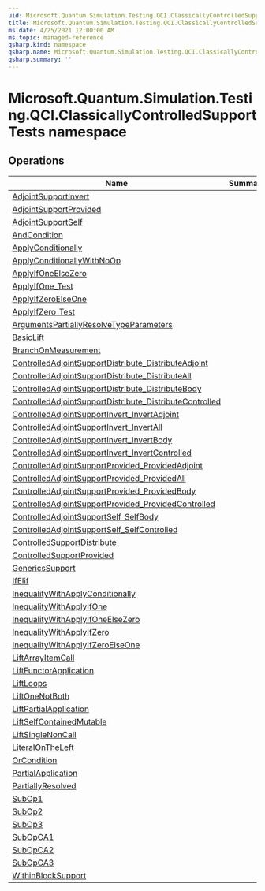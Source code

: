 ```yaml
---
uid: Microsoft.Quantum.Simulation.Testing.QCI.ClassicallyControlledSupportTests
title: Microsoft.Quantum.Simulation.Testing.QCI.ClassicallyControlledSupportTests namespace
ms.date: 4/25/2021 12:00:00 AM
ms.topic: managed-reference
qsharp.kind: namespace
qsharp.name: Microsoft.Quantum.Simulation.Testing.QCI.ClassicallyControlledSupportTests
qsharp.summary: ''
---
```


# Microsoft.Quantum.Simulation.Testing.QCI.ClassicallyControlledSupportTests namespace




<!-- summaries -->

## Operations

| Name | Summary |
|------|---------|
|[AdjointSupportInvert](xref:Microsoft.Quantum.Simulation.Testing.QCI.ClassicallyControlledSupportTests.AdjointSupportInvert) | |
|[AdjointSupportProvided](xref:Microsoft.Quantum.Simulation.Testing.QCI.ClassicallyControlledSupportTests.AdjointSupportProvided) | |
|[AdjointSupportSelf](xref:Microsoft.Quantum.Simulation.Testing.QCI.ClassicallyControlledSupportTests.AdjointSupportSelf) | |
|[AndCondition](xref:Microsoft.Quantum.Simulation.Testing.QCI.ClassicallyControlledSupportTests.AndCondition) | |
|[ApplyConditionally](xref:Microsoft.Quantum.Simulation.Testing.QCI.ClassicallyControlledSupportTests.ApplyConditionally) | |
|[ApplyConditionallyWithNoOp](xref:Microsoft.Quantum.Simulation.Testing.QCI.ClassicallyControlledSupportTests.ApplyConditionallyWithNoOp) | |
|[ApplyIfOneElseZero](xref:Microsoft.Quantum.Simulation.Testing.QCI.ClassicallyControlledSupportTests.ApplyIfOneElseZero) | |
|[ApplyIfOne_Test](xref:Microsoft.Quantum.Simulation.Testing.QCI.ClassicallyControlledSupportTests.ApplyIfOne_Test) | |
|[ApplyIfZeroElseOne](xref:Microsoft.Quantum.Simulation.Testing.QCI.ClassicallyControlledSupportTests.ApplyIfZeroElseOne) | |
|[ApplyIfZero_Test](xref:Microsoft.Quantum.Simulation.Testing.QCI.ClassicallyControlledSupportTests.ApplyIfZero_Test) | |
|[ArgumentsPartiallyResolveTypeParameters](xref:Microsoft.Quantum.Simulation.Testing.QCI.ClassicallyControlledSupportTests.ArgumentsPartiallyResolveTypeParameters) | |
|[BasicLift](xref:Microsoft.Quantum.Simulation.Testing.QCI.ClassicallyControlledSupportTests.BasicLift) | |
|[BranchOnMeasurement](xref:Microsoft.Quantum.Simulation.Testing.QCI.ClassicallyControlledSupportTests.BranchOnMeasurement) | |
|[ControlledAdjointSupportDistribute_DistributeAdjoint](xref:Microsoft.Quantum.Simulation.Testing.QCI.ClassicallyControlledSupportTests.ControlledAdjointSupportDistribute_DistributeAdjoint) | |
|[ControlledAdjointSupportDistribute_DistributeAll](xref:Microsoft.Quantum.Simulation.Testing.QCI.ClassicallyControlledSupportTests.ControlledAdjointSupportDistribute_DistributeAll) | |
|[ControlledAdjointSupportDistribute_DistributeBody](xref:Microsoft.Quantum.Simulation.Testing.QCI.ClassicallyControlledSupportTests.ControlledAdjointSupportDistribute_DistributeBody) | |
|[ControlledAdjointSupportDistribute_DistributeControlled](xref:Microsoft.Quantum.Simulation.Testing.QCI.ClassicallyControlledSupportTests.ControlledAdjointSupportDistribute_DistributeControlled) | |
|[ControlledAdjointSupportInvert_InvertAdjoint](xref:Microsoft.Quantum.Simulation.Testing.QCI.ClassicallyControlledSupportTests.ControlledAdjointSupportInvert_InvertAdjoint) | |
|[ControlledAdjointSupportInvert_InvertAll](xref:Microsoft.Quantum.Simulation.Testing.QCI.ClassicallyControlledSupportTests.ControlledAdjointSupportInvert_InvertAll) | |
|[ControlledAdjointSupportInvert_InvertBody](xref:Microsoft.Quantum.Simulation.Testing.QCI.ClassicallyControlledSupportTests.ControlledAdjointSupportInvert_InvertBody) | |
|[ControlledAdjointSupportInvert_InvertControlled](xref:Microsoft.Quantum.Simulation.Testing.QCI.ClassicallyControlledSupportTests.ControlledAdjointSupportInvert_InvertControlled) | |
|[ControlledAdjointSupportProvided_ProvidedAdjoint](xref:Microsoft.Quantum.Simulation.Testing.QCI.ClassicallyControlledSupportTests.ControlledAdjointSupportProvided_ProvidedAdjoint) | |
|[ControlledAdjointSupportProvided_ProvidedAll](xref:Microsoft.Quantum.Simulation.Testing.QCI.ClassicallyControlledSupportTests.ControlledAdjointSupportProvided_ProvidedAll) | |
|[ControlledAdjointSupportProvided_ProvidedBody](xref:Microsoft.Quantum.Simulation.Testing.QCI.ClassicallyControlledSupportTests.ControlledAdjointSupportProvided_ProvidedBody) | |
|[ControlledAdjointSupportProvided_ProvidedControlled](xref:Microsoft.Quantum.Simulation.Testing.QCI.ClassicallyControlledSupportTests.ControlledAdjointSupportProvided_ProvidedControlled) | |
|[ControlledAdjointSupportSelf_SelfBody](xref:Microsoft.Quantum.Simulation.Testing.QCI.ClassicallyControlledSupportTests.ControlledAdjointSupportSelf_SelfBody) | |
|[ControlledAdjointSupportSelf_SelfControlled](xref:Microsoft.Quantum.Simulation.Testing.QCI.ClassicallyControlledSupportTests.ControlledAdjointSupportSelf_SelfControlled) | |
|[ControlledSupportDistribute](xref:Microsoft.Quantum.Simulation.Testing.QCI.ClassicallyControlledSupportTests.ControlledSupportDistribute) | |
|[ControlledSupportProvided](xref:Microsoft.Quantum.Simulation.Testing.QCI.ClassicallyControlledSupportTests.ControlledSupportProvided) | |
|[GenericsSupport](xref:Microsoft.Quantum.Simulation.Testing.QCI.ClassicallyControlledSupportTests.GenericsSupport) | |
|[IfElif](xref:Microsoft.Quantum.Simulation.Testing.QCI.ClassicallyControlledSupportTests.IfElif) | |
|[InequalityWithApplyConditionally](xref:Microsoft.Quantum.Simulation.Testing.QCI.ClassicallyControlledSupportTests.InequalityWithApplyConditionally) | |
|[InequalityWithApplyIfOne](xref:Microsoft.Quantum.Simulation.Testing.QCI.ClassicallyControlledSupportTests.InequalityWithApplyIfOne) | |
|[InequalityWithApplyIfOneElseZero](xref:Microsoft.Quantum.Simulation.Testing.QCI.ClassicallyControlledSupportTests.InequalityWithApplyIfOneElseZero) | |
|[InequalityWithApplyIfZero](xref:Microsoft.Quantum.Simulation.Testing.QCI.ClassicallyControlledSupportTests.InequalityWithApplyIfZero) | |
|[InequalityWithApplyIfZeroElseOne](xref:Microsoft.Quantum.Simulation.Testing.QCI.ClassicallyControlledSupportTests.InequalityWithApplyIfZeroElseOne) | |
|[LiftArrayItemCall](xref:Microsoft.Quantum.Simulation.Testing.QCI.ClassicallyControlledSupportTests.LiftArrayItemCall) | |
|[LiftFunctorApplication](xref:Microsoft.Quantum.Simulation.Testing.QCI.ClassicallyControlledSupportTests.LiftFunctorApplication) | |
|[LiftLoops](xref:Microsoft.Quantum.Simulation.Testing.QCI.ClassicallyControlledSupportTests.LiftLoops) | |
|[LiftOneNotBoth](xref:Microsoft.Quantum.Simulation.Testing.QCI.ClassicallyControlledSupportTests.LiftOneNotBoth) | |
|[LiftPartialApplication](xref:Microsoft.Quantum.Simulation.Testing.QCI.ClassicallyControlledSupportTests.LiftPartialApplication) | |
|[LiftSelfContainedMutable](xref:Microsoft.Quantum.Simulation.Testing.QCI.ClassicallyControlledSupportTests.LiftSelfContainedMutable) | |
|[LiftSingleNonCall](xref:Microsoft.Quantum.Simulation.Testing.QCI.ClassicallyControlledSupportTests.LiftSingleNonCall) | |
|[LiteralOnTheLeft](xref:Microsoft.Quantum.Simulation.Testing.QCI.ClassicallyControlledSupportTests.LiteralOnTheLeft) | |
|[OrCondition](xref:Microsoft.Quantum.Simulation.Testing.QCI.ClassicallyControlledSupportTests.OrCondition) | |
|[PartialApplication](xref:Microsoft.Quantum.Simulation.Testing.QCI.ClassicallyControlledSupportTests.PartialApplication) | |
|[PartiallyResolved](xref:Microsoft.Quantum.Simulation.Testing.QCI.ClassicallyControlledSupportTests.PartiallyResolved) | |
|[SubOp1](xref:Microsoft.Quantum.Simulation.Testing.QCI.ClassicallyControlledSupportTests.SubOp1) | |
|[SubOp2](xref:Microsoft.Quantum.Simulation.Testing.QCI.ClassicallyControlledSupportTests.SubOp2) | |
|[SubOp3](xref:Microsoft.Quantum.Simulation.Testing.QCI.ClassicallyControlledSupportTests.SubOp3) | |
|[SubOpCA1](xref:Microsoft.Quantum.Simulation.Testing.QCI.ClassicallyControlledSupportTests.SubOpCA1) | |
|[SubOpCA2](xref:Microsoft.Quantum.Simulation.Testing.QCI.ClassicallyControlledSupportTests.SubOpCA2) | |
|[SubOpCA3](xref:Microsoft.Quantum.Simulation.Testing.QCI.ClassicallyControlledSupportTests.SubOpCA3) | |
|[WithinBlockSupport](xref:Microsoft.Quantum.Simulation.Testing.QCI.ClassicallyControlledSupportTests.WithinBlockSupport) | |


<!-- /summaries -->
